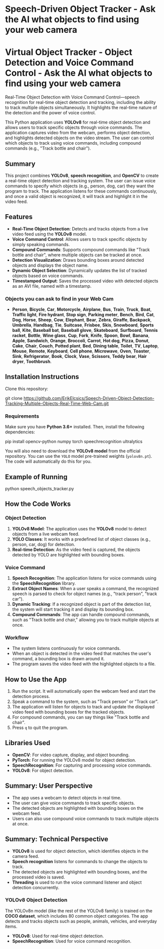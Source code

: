 # Speech-Driven Object Tracker - Ask the AI what objects to find using your web camera

# Virtual Object Tracker - Object Detection and Voice Command Control - Ask the AI what objects to find using your web camera

Real-Time Object Detection with Voice Command Control—speech recognition for real-time object detection and tracking, including the ability to track multiple objects simultaneously. It highlights the real-time nature of the detection and the power of voice control.

This Python application uses **YOLOv8** for real-time object detection and allows users to track specific objects through voice commands. The application captures video from the webcam, performs object detection, and highlights detected objects on the video stream. The user can control which objects to track using voice commands, including compound commands (e.g., "Track bottle and chair").

## Summary

This project combines **YOLOv8**, **speech recognition**, and **OpenCV** to create a real-time object detection and tracking system. The user can issue voice commands to specify which objects (e.g., person, dog, car) they want the program to track. The application listens for these commands continuously, and once a valid object is recognized, it will track and highlight it in the video feed.

## Features

- **Real-Time Object Detection**: Detects and tracks objects from a live video feed using the **YOLOv8** model.
- **Voice Command Control**: Allows users to track specific objects by simply speaking commands.
- **Compound Commands**: Supports compound commands like "Track bottle and chair", where multiple objects can be tracked at once.
- **Detection Visualization**: Draws bounding boxes around detected objects and displays the object name.
- **Dynamic Object Selection**: Dynamically updates the list of tracked objects based on voice commands.
- **Timestamped Output**: Saves the processed video with detected objects as an AVI file, named with a timestamp.


### Objects you can ask to find in your Web Cam

- **Person**, **Bicycle**, **Car**, **Motorcycle**, **Airplane**, **Bus**, **Train**, **Truck**, **Boat**, **Traffic light**, **Fire hydrant**, **Stop sign**, **Parking meter**, **Bench**, **Bird**, **Cat**, **Dog**, **Horse**, **Sheep**, **Cow**, **Elephant**, **Bear**, **Zebra**, **Giraffe**, **Backpack**, **Umbrella**, **Handbag**, **Tie**, **Suitcase**, **Frisbee**, **Skis**, **Snowboard**, **Sports ball**, **Kite**, **Baseball bat**, **Baseball glove**, **Skateboard**, **Surfboard**, **Tennis racket**, **Bottle**, **Wine glass**, **Cup**, **Fork**, **Knife**, **Spoon**, **Bowl**, **Banana**, **Apple**, **Sandwich**, **Orange**, **Broccoli**, **Carrot**, **Hot dog**, **Pizza**, **Donut**, **Cake**, **Chair**, **Couch**, **Potted plant**, **Bed**, **Dining table**, **Toilet**, **TV**, **Laptop**, **Mouse**, **Remote**, **Keyboard**, **Cell phone**, **Microwave**, **Oven**, **Toaster**, **Sink**, **Refrigerator**, **Book**, **Clock**, **Vase**, **Scissors**, **Teddy bear**, **Hair dryer**, **Toothbrush**.

  
## Installation Instructions

Clone this repository:

git clone https://github.com/ErikElcsics/Speech-Driven-Object-Detection-Tracking-Multiple-Objects-Real-Time-Web-Cam.git


### Requirements

Make sure you have **Python 3.6+** installed. Then, install the following dependencies:

pip install opencv-python numpy torch speechrecognition ultralytics


You will also need to download the **YOLOv8 model** from the official repository. You can use the `YOLO` model pre-trained weights (`yolov8n.pt`). The code will automatically do this for you.

## Example of Running

python speech_objects_tracker.py

## How the Code Works

### Object Detection

1. **YOLOv8 Model**: The application uses the **YOLOv8** model to detect objects from a live webcam feed.
2. **YOLO Classes**: It works with a predefined list of object classes (e.g., person, car, dog) for detection.
3. **Real-time Detection**: As the video feed is captured, the objects detected by YOLO are highlighted with bounding boxes.

### Voice Command

1. **Speech Recognition**: The application listens for voice commands using the **SpeechRecognition** library.
2. **Extract Object Names**: When a user speaks a command, the recognized speech is parsed to check for object names (e.g., "track person", "track car").
3. **Dynamic Tracking**: If a recognized object is part of the detection list, the system will start tracking it and display its bounding box.
4. **Compound Commands**: The app can handle compound commands, such as "Track bottle and chair," allowing you to track multiple objects at once.

### Workflow

- The system listens continuously for voice commands.
- When an object is detected in the video feed that matches the user's command, a bounding box is drawn around it.
- The program saves the video feed with the highlighted objects to a file.

## How to Use the App

1. Run the script. It will automatically open the webcam feed and start the detection process.
2. Speak a command to the system, such as "Track person" or "Track car".
3. The application will listen for objects to track and update the displayed video feed with bounding boxes for the tracked objects.
4. For compound commands, you can say things like "Track bottle and chair".
5. Press `q` to quit the program.

## Libraries Used

- **OpenCV**: For video capture, display, and object bounding.
- **PyTorch**: For running the YOLOv8 model for object detection.
- **SpeechRecognition**: For capturing and processing voice commands.
- **YOLOv8**: For object detection.

## Summary: User Perspective

- The app uses a webcam to detect objects in real time.
- The user can give voice commands to track specific objects.
- The detected objects are highlighted with bounding boxes on the webcam feed.
- Users can also use compound voice commands to track multiple objects at once.

## Summary: Technical Perspective

- **YOLOv8** is used for object detection, which identifies objects in the camera feed.
- **Speech recognition** listens for commands to change the objects to track.
- The detected objects are highlighted with bounding boxes, and the processed video is saved.
- **Threading** is used to run the voice command listener and object detection concurrently.

### YOLOv8 Object Detection
The YOLOv8n model (like the rest of the YOLOv8 family) is trained on the **COCO dataset**, which includes 80 common object categories. The app detects and tracks objects such as people, animals, vehicles, and everyday items.

- **YOLOv8**: Used for real-time object detection.
- **SpeechRecognition**: Used for voice command recognition.
